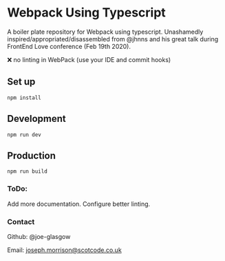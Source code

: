 # Webpack Using Typescript

A boiler plate repository for Webpack using typescript.
Unashamedly inspired/appropriated/disassembled from @jhnns and his great talk during FrontEnd Love conference (Feb 19th 2020).

❌ no linting in WebPack (use your IDE and commit hooks)

## Set up

    npm install
    
## Development

    npm run dev
    
## Production

    npm run build
    
### ToDo:

Add more documentation.
Configure better linting.

### Contact

Github: @joe-glasgow

Email: joseph.morrison@scotcode.co.uk

   
   
